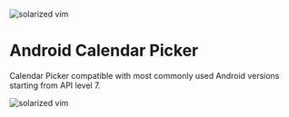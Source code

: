 ![solarized vim](https://raw.github.com/sancarbar/Android-Calendar-Picker/master/assets/logo.png)

Android Calendar Picker
=========

Calendar Picker compatible with most commonly used Android versions starting from API level 7.



![solarized vim](https://raw.github.com/sancarbar/Android-Calendar-Picker/master/assets/app_screenshot.png)